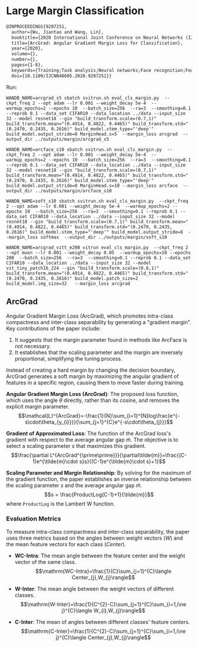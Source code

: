 # Large Margin Classification

```latex
@INPROCEEDINGS{9207251,
  author={Wu, Jiantao and Wang, Lin},
  booktitle={2020 International Joint Conference on Neural Networks (IJCNN)}, 
  title={ArcGrad: Angular Gradient Margin Loss for Classification}, 
  year={2020},
  volume={},
  number={},
  pages={1-8},
  keywords={Training;Task analysis;Neural networks;Face recognition;Feature extraction;Acceleration;Tuning;loss function;margin;angular;gradient;adacos;softmax;ArcFace},
  doi={10.1109/IJCNN48605.2020.9207251}}

```

Run:
```
WANDB_NAME=arcgrad_s5 sbatch svitrun.sh eval_cls_margin.py  --ckpt_freq 2 --opt adam --lr 0.001 --weight_decay 5e-4  --warmup_epochs=2 --epochs 10  --batch_size=256  --ra=3  --smoothing=0.1 --reprob 0.1 --data_set CIFAR10 --data_location ../data --input_size 32 --model resnet18 --gin "build_transform.scale=(0.7,1)" build_transform.mean="(0.4914, 0.4822, 0.4465)" build_transform.std="(0.2470, 0.2435, 0.2616)" build_model.stem_type="'deep'" build_model.output_stride=8 MarginHead.s=5  --margin_loss arcgrad  --output_dir ../outputs/margin/arcgrad_s5

WANDB_NAME=arcface_s10 sbatch svitrun.sh eval_cls_margin.py  --ckpt_freq 2 --opt adam --lr 0.001 --weight_decay 5e-4  --warmup_epochs=2 --epochs 10  --batch_size=256  --ra=3  --smoothing=0.1 --reprob 0.1 --data_set CIFAR10 --data_location ../data --input_size 32 --model resnet18 --gin "build_transform.scale=(0.7,1)" build_transform.mean="(0.4914, 0.4822, 0.4465)" build_transform.std="(0.2470, 0.2435, 0.2616)" build_model.stem_type="'deep'" build_model.output_stride=8 MarginHead.s=10 --margin_loss arcface  --output_dir ../outputs/margin/arcface_s10

WANDB_NAME=soft_s10 sbatch svitrun.sh eval_cls_margin.py  --ckpt_freq 2 --opt adam --lr 0.001 --weight_decay 5e-4  --warmup_epochs=2 --epochs 10  --batch_size=256  --ra=3  --smoothing=0.1 --reprob 0.1 --data_set CIFAR10 --data_location ../data --input_size 32 --model resnet18 --gin "build_transform.scale=(0.7,1)" build_transform.mean="(0.4914, 0.4822, 0.4465)" build_transform.std="(0.2470, 0.2435, 0.2616)" build_model.stem_type="'deep'" build_model.output_stride=8  --margin_loss softmax  --output_dir ../outputs/margin/soft_s10

WANDB_NAME=arcgrad_vitt_e200 vitrun eval_cls_margin.py  --ckpt_freq 2 --opt muon --lr 0.001 --weight_decay 0.05  --warmup_epochs=10 --epochs 200  --batch_size=256  --ra=3  --smoothing=0.1 --reprob 0.1 --data_set CIFAR10 --data_location ../data --input_size 32 --model vit_tiny_patch16_224 --gin "build_transform.scale=(0.8,1)" build_transform.mean="(0.4914, 0.4822, 0.4465)" build_transform.std="(0.2470, 0.2435, 0.2616)" build_model.patch_size=2 build_model.img_size=32   --margin_loss arcgrad 
```
## ArcGrad
Angular Gradient Margin Loss (ArcGrad), which promotes intra-class compactness and inter-class separability by generating a "gradient margin". Key contributions of the paper include:

1. It suggests that the margin parameter found in methods like ArcFace is not necessary.
2. It establishes that the scaling parameter and the margin are inversely proportional, simplifying the tuning process.

Instead of creating a hard margin by changing the decision boundary, ArcGrad generates a soft margin by maximizing the angular gradient of features in a specific region, causing them to move faster during training.


**Angular Gradient Margin Loss (ArcGrad)**: The proposed loss function, which uses the angle $\theta$ directly, rather than its cosine, and removes the explicit margin parameter.
    $$\mathcal{L}^{ArcGrad}=-\frac{1}{N}\sum_{i=1}^{N}log\frac{e^{-s\cdot\theta_{y_{i}}}}{\sum_{j=1}^{C}e^{-s\cdot\theta_{j}}}$$

**Gradient of Approximated Loss**: The function of the ArcGrad loss's gradient with respect to the average angular gap $\tilde{m}$. The objective is to select a scaling parameter $s$ that maximizes this gradient.
    $$\frac{\partial L^{ArcGrad^{\prime\prime}}}{\partial\tilde{m}}=\frac{(C-1)e^{\tilde{m}\cdot s}s}{(C-1)e^{\tilde{m}\cdot s}+1}$$

**Scaling Parameter and Margin Relationship**: By solving for the maximum of the gradient function, the paper establishes an inverse relationship between the scaling parameter $s$ and the average angular gap $\tilde{m}$.
    $$s = \frac{ProductLog(C-1)+1}{\tilde{m}}$$
    where `ProductLog` is the Lambert W function.

### **Evaluation Metrics**

To measure intra-class compactness and inter-class separability, the paper uses three metrics based on the angles between weight vectors ($W$) and the mean feature vectors for each class ($Center$).

* **WC-Intra**: The mean angle between the feature center and the weight vector of the same class.
    $$\mathrm{WC-Intra}=\frac{1}{C}\sum_{j=1}^{C}\langle Center_{j},W_{j}\rangle$$

* **W-Inter**: The mean angle between the weight vectors of different classes.
    $$\mathrm{W-Inter}=\frac{1}{C^{2}-C}\sum_{j=1}^{C}\sum_{i=1,i\ne j}^{C}\langle W_{i},W_{j}\rangle$$

* **C-Inter**: The mean of angles between different classes' feature centers.
    $$\mathrm{C-Inter}=\frac{1}{C^{2}-C}\sum_{j=1}^{C}\sum_{i=1,i\ne j}^{C}\langle Center_{j},W_{j}\rangle$$